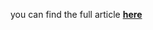 you can find the full article <b><a href='https://towardsdatascience.com/neural-networks-ensemble-33f33bea7df3'>here</a></b>

